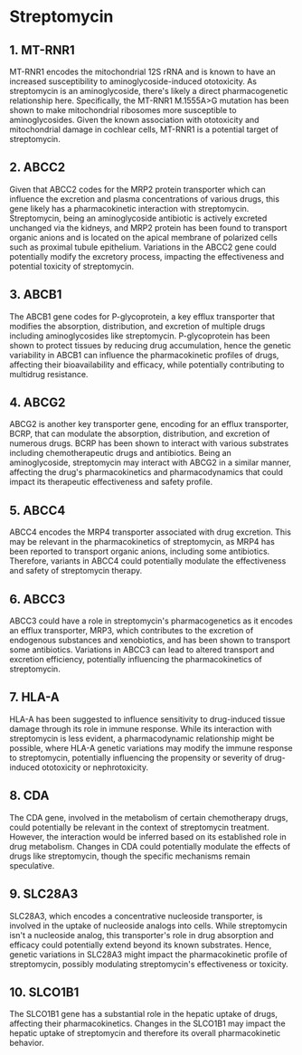 # Streptomycin

## 1. MT-RNR1
MT-RNR1 encodes the mitochondrial 12S rRNA and is known to have an increased susceptibility to aminoglycoside-induced ototoxicity. As streptomycin is an aminoglycoside, there's likely a direct pharmacogenetic relationship here. Specifically, the MT-RNR1 M.1555A>G mutation has been shown to make mitochondrial ribosomes more susceptible to aminoglycosides. Given the known association with ototoxicity and mitochondrial damage in cochlear cells, MT-RNR1 is a potential target of streptomycin.

## 2. ABCC2
Given that ABCC2 codes for the MRP2 protein transporter which can influence the excretion and plasma concentrations of various drugs, this gene likely has a pharmacokinetic interaction with streptomycin. Streptomycin, being an aminoglycoside antibiotic is actively excreted unchanged via the kidneys, and MRP2 protein has been found to transport organic anions and is located on the apical membrane of polarized cells such as proximal tubule epithelium. Variations in the ABCC2 gene could potentially modify the excretory process, impacting the effectiveness and potential toxicity of streptomycin.

## 3. ABCB1
The ABCB1 gene codes for P-glycoprotein, a key efflux transporter that modifies the absorption, distribution, and excretion of multiple drugs including aminoglycosides like streptomycin. P-glycoprotein has been shown to protect tissues by reducing drug accumulation, hence the genetic variability in ABCB1 can influence the pharmacokinetic profiles of drugs, affecting their bioavailability and efficacy, while potentially contributing to multidrug resistance.

## 4. ABCG2
ABCG2 is another key transporter gene, encoding for an efflux transporter, BCRP, that can modulate the absorption, distribution, and excretion of numerous drugs. BCRP has been shown to interact with various substrates including chemotherapeutic drugs and antibiotics. Being an aminoglycoside, streptomycin may interact with ABCG2 in a similar manner, affecting the drug's pharmacokinetics and pharmacodynamics that could impact its therapeutic effectiveness and safety profile.

## 5. ABCC4
ABCC4 encodes the MRP4 transporter associated with drug excretion. This may be relevant in the pharmacokinetics of streptomycin, as MRP4 has been reported to transport organic anions, including some antibiotics. Therefore, variants in ABCC4 could potentially modulate the effectiveness and safety of streptomycin therapy.

## 6. ABCC3
ABCC3 could have a role in streptomycin's pharmacogenetics as it encodes an efflux transporter, MRP3, which contributes to the excretion of endogenous substances and xenobiotics, and has been shown to transport some antibiotics. Variations in ABCC3 can lead to altered transport and excretion efficiency, potentially influencing the pharmacokinetics of streptomycin.

## 7. HLA-A
HLA-A has been suggested to influence sensitivity to drug-induced tissue damage through its role in immune response. While its interaction with streptomycin is less evident, a pharmacodynamic relationship might be possible, where HLA-A genetic variations may modify the immune response to streptomycin, potentially influencing the propensity or severity of drug-induced ototoxicity or nephrotoxicity.

## 8. CDA
The CDA gene, involved in the metabolism of certain chemotherapy drugs, could potentially be relevant in the context of streptomycin treatment. However, the interaction would be inferred based on its established role in drug metabolism. Changes in CDA could potentially modulate the effects of drugs like streptomycin, though the specific mechanisms remain speculative.

## 9. SLC28A3
SLC28A3, which encodes a concentrative nucleoside transporter, is involved in the uptake of nucleoside analogs into cells. While streptomycin isn't a nucleoside analog, this transporter's role in drug absorption and efficacy could potentially extend beyond its known substrates. Hence, genetic variations in SLC28A3 might impact the pharmacokinetic profile of streptomycin, possibly modulating streptomycin's effectiveness or toxicity.

## 10. SLCO1B1
The SLCO1B1 gene has a substantial role in the hepatic uptake of drugs, affecting their pharmacokinetics. Changes in the SLCO1B1 may impact the hepatic uptake of streptomycin and therefore its overall pharmacokinetic behavior.


